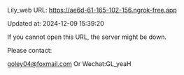Lily_web URL: https://ae6d-61-165-102-156.ngrok-free.app

Updated at: 2024-12-09 15:39:20

If you cannot open this URL, the server might be down.

Please contact: 

goley04@foxmail.com Or Wechat:GL_yeaH